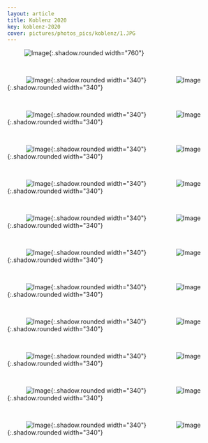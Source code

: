 ```yaml
---
layout: article
title: Koblenz 2020
key: koblenz-2020
cover: pictures/photos_pics/koblenz/1.JPG
---
```



<!--more-->


&emsp;&emsp;&ensp;&nbsp;![Image](/pictures/photos_pics/koblenz/1.JPG){:.shadow.rounded width="760"}

&nbsp;

&emsp;&emsp;&ensp;&nbsp;
![Image](/pictures/photos_pics/koblenz/2.JPG){:.shadow.rounded width="340"}
&emsp;&emsp;&emsp;&emsp;&nbsp;
![Image](/pictures/photos_pics/koblenz/3.JPG){:.shadow.rounded width="340"}

&nbsp;

&emsp;&emsp;&ensp;&nbsp;
![Image](/pictures/photos_pics/koblenz/5.JPG){:.shadow.rounded width="340"}
&emsp;&emsp;&emsp;&emsp;&nbsp;
![Image](/pictures/photos_pics/koblenz/24.JPG){:.shadow.rounded width="340"}

&nbsp;

&emsp;&emsp;&ensp;&nbsp;
![Image](/pictures/photos_pics/koblenz/4.JPG){:.shadow.rounded width="340"}
&emsp;&emsp;&emsp;&emsp;&nbsp;
![Image](/pictures/photos_pics/koblenz/6.JPG){:.shadow.rounded width="340"}

&nbsp;

&emsp;&emsp;&ensp;&nbsp;
![Image](/pictures/photos_pics/koblenz/21.JPG){:.shadow.rounded width="340"}
&emsp;&emsp;&emsp;&emsp;&nbsp;
![Image](/pictures/photos_pics/koblenz/11.JPG){:.shadow.rounded width="340"}

&nbsp;

&emsp;&emsp;&ensp;&nbsp;
![Image](/pictures/photos_pics/koblenz/12.JPG){:.shadow.rounded width="340"}
&emsp;&emsp;&emsp;&emsp;&nbsp;
![Image](/pictures/photos_pics/koblenz/22.JPG){:.shadow.rounded width="340"}

&nbsp;

&emsp;&emsp;&ensp;&nbsp;
![Image](/pictures/photos_pics/koblenz/8.JPG){:.shadow.rounded width="340"}
&emsp;&emsp;&emsp;&emsp;&nbsp;
![Image](/pictures/photos_pics/koblenz/7.JPG){:.shadow.rounded width="340"}

&nbsp;

&emsp;&emsp;&ensp;&nbsp;
![Image](/pictures/photos_pics/koblenz/23.JPG){:.shadow.rounded width="340"}
&emsp;&emsp;&emsp;&emsp;&nbsp;
![Image](/pictures/photos_pics/koblenz/25.JPG){:.shadow.rounded width="340"}

&nbsp;

&emsp;&emsp;&ensp;&nbsp;
![Image](/pictures/photos_pics/koblenz/18.JPG){:.shadow.rounded width="340"}
&emsp;&emsp;&emsp;&emsp;&nbsp;
![Image](/pictures/photos_pics/koblenz/15.JPG){:.shadow.rounded width="340"}

&nbsp;

&emsp;&emsp;&ensp;&nbsp;
![Image](/pictures/photos_pics/koblenz/9.JPG){:.shadow.rounded width="340"}
&emsp;&emsp;&emsp;&emsp;&nbsp;
![Image](/pictures/photos_pics/koblenz/16.JPG){:.shadow.rounded width="340"}

&nbsp;

&emsp;&emsp;&ensp;&nbsp;
![Image](/pictures/photos_pics/koblenz/10.JPG){:.shadow.rounded width="340"}
&emsp;&emsp;&emsp;&emsp;&nbsp;
![Image](/pictures/photos_pics/koblenz/17.JPG){:.shadow.rounded width="340"}

&nbsp;

&emsp;&emsp;&ensp;&nbsp;
![Image](/pictures/photos_pics/koblenz/26.JPG){:.shadow.rounded width="340"}
&emsp;&emsp;&emsp;&emsp;&nbsp;
![Image](/pictures/photos_pics/koblenz/27.JPG){:.shadow.rounded width="340"}
